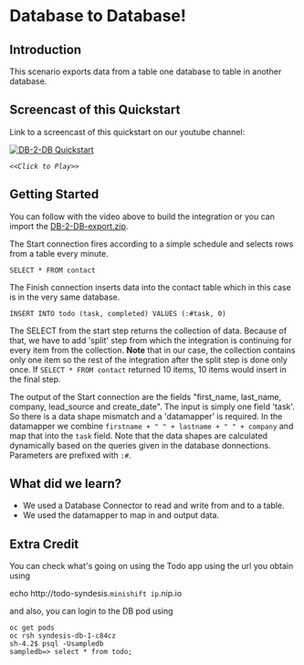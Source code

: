 # Database to Database!

## Introduction
This scenario exports data from a table one database to table in another database. 

## Screencast of this Quickstart

Link to a screencast of this quickstart on our youtube channel:

[![DB-2-DB Quickstart](https://img.youtube.com/vi/BeVK5RCkog0/0.jpg)](https://youtu.be/BeVK5RCkog0)

*`<<Click to Play>>`*


## Getting Started

You can follow with the video above to build the integration or you can import the [DB-2-DB-export.zip](DB-2-DB-export.zip?raw=true).

The Start connection fires according to a simple schedule and selects rows from a table every minute. 

`SELECT * FROM contact`

The Finish connection inserts data into the contact table which in this case is in the very same database.

`INSERT INTO todo (task, completed) VALUES (:#task, 0)`

The SELECT from the start step returns the collection of data. Because of that, we have to add 'split' step from which the integration is continuing for every item from the collection. 
**Note** that in our case, the collection contains only one item so the rest of the integration after the split step is done only once. If `SELECT * FROM contact` returned 10 items, 10 items would insert in the final step.

The output of the Start connection are the fields "first_name, last_name, company, lead_source and create_date". The input is simply one field 'task'. So there is a data shape mismatch and a 'datamapper' is required. In the datamapper we combine `firstname + " " + lastname + " " + company` and map that into the `task` field. Note that the data shapes are calculated dynamically based on the queries given in the database donnections. Parameters are prefixed with `:#`.

## What did we learn?

* We used a Database Connector to read and write from and to a table.
* We used the datamapper to map in and output data.

## Extra Credit

You can check what's going on using the Todo app using the url you obtain using 

echo http://todo-syndesis.`minishift ip`.nip.io

and also, you can login to the DB pod using

```
oc get pods
oc rsh syndesis-db-1-c84cz
sh-4.2$ psql -Usampledb
sampledb=> select * from todo;
```


